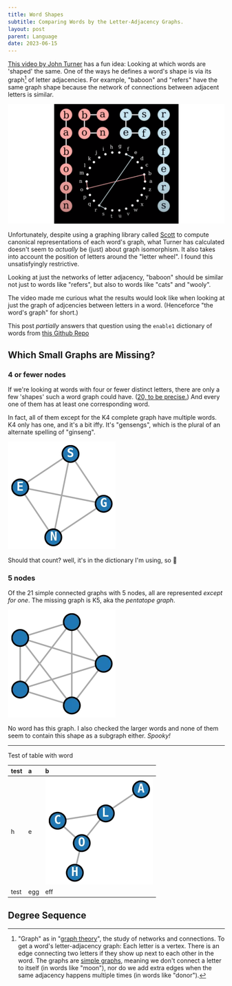 ```yaml
---
title: Word Shapes
subtitle: Comparing Words by the Letter-Adjacency Graphs.
layout: post
parent: Language
date: 2023-06-15
---
```


[This video by John Turner](https://www.youtube.com/watch?v=4uFahk0cuZU)
has a fun idea:
Looking at which words are 'shaped' the same. 
One of the ways he defines a word's shape is via its graph[^graphtheory] of letter adjacencies.
For example, "baboon" and "refers" have the same graph shape
because the network of connections between adjacent letters is similar.

[^graphtheory]: "Graph" as in "[graph theory](https://www.britannica.com/topic/graph-theory)", the study of networks and connections. To get a word's letter-adjacency graph: Each letter is a vertex. There is an edge connecting two letters if they show up next to each other in the word. The graphs are [simple graphs](https://mathworld.wolfram.com/SimpleGraph.html), meaning we don't connect a letter to itself (in words like "moon"), nor do we add extra edges when the same adjacency happens multiple times (in words like "donor").
<!--https://math.libretexts.org/Bookshelves/Combinatorics_and_Discrete_Mathematics/Combinatorics_and_Graph_Theory_(Guichard)/05%3A_Graph_Theory/5.01%3A_The_Basics_of_Graph_Theory-->



![Editted screenshot of John Turner's video, showing how 'baboon' and 'refers' have the same graph.](wordshapes/letterWheelExample.png)

Unfortunately, despite using a graphing library called [Scott](https://github.com/theplatypus/scott) to compute canonical representations of each word's graph, 
what Turner has calculated doesn't seem to *actually* be (just) about graph isomorphism.
It also takes into account the position of letters around the "letter wheel".
I found this unsatisfyingly restrictive. 

Looking at just the networks of letter adjacency, "baboon" should be similar not just to words like 
"refers", 
but also to words like "cats" and "wooly".

The video made me curious what the results would look like when 
looking at just the graph of adjcencies between letters in a word.
(Henceforce "the word's graph" for short.)

This post *partially* answers that question
using the `enable1` dictionary of words from [this Github Repo](https://github.com/dolph/dictionary)

## Which Small Graphs are Missing?

### 4 or fewer nodes

<!--## Words With Only A Few Distinct Letters-->

If we're looking at words with four or fewer distinct letters,
there are only a few 'shapes' such a word graph could have.
([20, to be precise.](https://mathworld.wolfram.com/ConnectedGraph.html)) 
And every one of them has at least one corresponding word.

In fact, all of them except for the K4 complete graph have multiple words.
K4 only has one, and it's a bit iffy.
It's "gensengs", which is the plural of an alternate spelling of "ginseng".

![](wordshapes/img/words/GENSENGS.webp)

Should that count? well, it's in the dictionary I'm using, so 🤷

<!--TODO: image of all the graphs-->
<!--TODO: longest such word-->

### 5 nodes

Of the 21 simple connected graphs with 5 nodes, 
all are represented *except for one*.
The missing graph is K5, aka the *pentatope graph*.

![](wordshapes/img/K5.webp)

No word has this graph.
I also checked the larger words and none of them seem to contain this shape as a subgraph either.
*Spooky!*




----


Test of table with word


<style>
    main table img {
        max-width: 50px;
    }
</style>

| test | a | b |
|:--|:--|:--|
| h | e | <img src="wordshapes/img/words/ALCOHOL.webp"> |
| test | egg | eff |





## Degree Sequence









